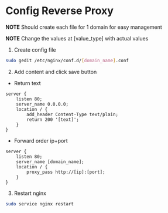 # Config Reverse Proxy

**NOTE**
Should create each file for 1 domain for easy management

**NOTE**
Change the values at [value_type] with actual values

1. Create config file
```bash
sudo gedit /etc/nginx/conf.d/[domain_name].conf
```

2. Add content and click save button

- Return text
```
server {
	listen 80;
	server_name 0.0.0.0;
	location / {
	    add_header Content-Type text/plain;
	    return 200 '[text]';
	}
}
```

- Forward order ip+port
```
server {
	listen 80;
	server_name [domain_name];
	location / {
		proxy_pass http://[ip]:[port];
	}
}

```
3. Restart nginx
```bash
sudo service nginx restart
```
